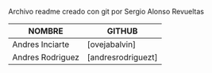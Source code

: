 Archivo readme creado con git por Sergio Alonso Revueltas

|  NOMBRE	|  GITHUB	|
|---------------|---------------|
|  Andres Inciarte| [ovejabalvin]|
|  Andres Rodriguez| [andresrodriguezt]|

